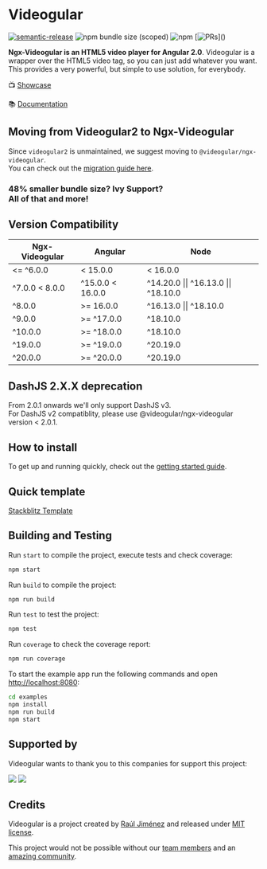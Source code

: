 # Videogular

[![semantic-release](https://img.shields.io/badge/%20%20%F0%9F%93%A6%F0%9F%9A%80-semantic--release-e10079.svg)](https://github.com/semantic-release/semantic-release)
![npm bundle size (scoped)](https://img.shields.io/bundlephobia/min/@videogular/ngx-videogular)
![npm](https://img.shields.io/npm/dy/@videogular/ngx-videogular)
[![PRs](https://img.shields.io/badge/PRs-welcome-brightgreen.svg?)]()

**Ngx-Videogular is an HTML5 video player for Angular 2.0**. Videogular is a wrapper over the HTML5 video tag, so you can just add whatever you want. This provides a very powerful, but simple to use solution, for everybody.

:tv: [Showcase](https://videogular.github.io/ngx-videogular-showroom/#/)

:books: [Documentation](https://videogular.github.io/ngx-videogular/docs)

## Moving from Videogular2 to Ngx-Videogular

Since `videogular2` is unmaintained, we suggest moving to `@videogular/ngx-videogular`. </br>
You can check out the [migration guide here](https://videogular.github.io/ngx-videogular/docs/migrating-from-videogular2/).

### 48% smaller bundle size? Ivy Support? </br> All of that and more!

## Version Compatibility

| Ngx-Videogular | Angular          | Node                                 |
| -------------- | ---------------- | ------------------------------------ |
| <= ^6.0.0      | < 15.0.0         | < 16.0.0                             |
| ^7.0.0 < 8.0.0 | ^15.0.0 < 16.0.0 | ^14.20.0 \|\| ^16.13.0 \|\| ^18.10.0 |
| ^8.0.0         | >= 16.0.0        | ^16.13.0 \|\| ^18.10.0               |
| ^9.0.0         | >= ^17.0.0       | ^18.10.0                             |
| ^10.0.0        | >= ^18.0.0       | ^18.10.0                             |
| ^19.0.0        | >= ^19.0.0       | ^20.19.0                             |
| ^20.0.0        | >= ^20.0.0       | ^20.19.0                             |

## DashJS 2.X.X deprecation

From 2.0.1 onwards we'll only support DashJS v3. </br>
For DashJS v2 compatiblity, please use @videogular/ngx-videogular version < 2.0.1.

## How to install

To get up and running quickly, check out the [getting started guide](https://videogular.github.io/ngx-videogular/docs/getting-started/).

## Quick template

[Stackblitz Template](https://stackblitz.com/edit/angular-videogular?file=app%2Fhello.component.ts)

## Building and Testing

Run `start` to compile the project, execute tests and check coverage:

```bash
npm start
```

Run `build` to compile the project:

```bash
npm run build
```

Run `test` to test the project:

```bash
npm test
```

Run `coverage` to check the coverage report:

```bash
npm run coverage
```

To start the example app run the following commands and open <http://localhost:8080>:

```bash
cd examples
npm install
npm run build
npm start
```

## Supported by

Videogular wants to thank you to this companies for support this project:

[![](sponsors/jetbrains.png)](https://www.jetbrains.com)
[![](sponsors/toptal.png)](https://www.toptal.com)

## Credits

Videogular is a project created by [Raúl Jiménez](https://github.com/Elecash) and released under [MIT license](https://github.com/videogular/ngx-videogular/blob/master/LICENSE).

This project would not be possible without our [team members](https://github.com/orgs/videogular/people) and an [amazing community](https://github.com/videogular/ngx-videogular/graphs/contributors).
